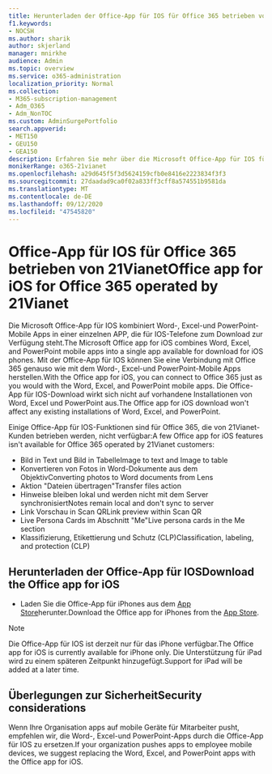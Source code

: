 ```yaml
---
title: Herunterladen der Office-App für IOS für Office 365 betrieben von 21Vianet
f1.keywords:
- NOCSH
ms.author: sharik
author: skjerland
manager: mnirkhe
audience: Admin
ms.topic: overview
ms.service: o365-administration
localization_priority: Normal
ms.collection:
- M365-subscription-management
- Adm_O365
- Adm_NonTOC
ms.custom: AdminSurgePortfolio
search.appverid:
- MET150
- GEU150
- GEA150
description: Erfahren Sie mehr über die Microsoft Office-App für IOS für Office 365, betrieben von 21Vianet, und wie Sie Sie für Kunden in China herunterladen können.
monikerRange: o365-21vianet
ms.openlocfilehash: a29d645f5f3d5624159cfb0e8416e2223834f3f3
ms.sourcegitcommit: 27daadad9ca0f02a833ff3cff8a574551b9581da
ms.translationtype: MT
ms.contentlocale: de-DE
ms.lasthandoff: 09/12/2020
ms.locfileid: "47545820"
---
```

# <a name="office-app-for-ios-for-office-365-operated-by-21vianet"></a><span data-ttu-id="55b9e-103">Office-App für IOS für Office 365 betrieben von 21Vianet</span><span class="sxs-lookup"><span data-stu-id="55b9e-103">Office app for iOS for Office 365 operated by 21Vianet</span></span>

<span data-ttu-id="55b9e-104">Die Microsoft Office-App für IOS kombiniert Word-, Excel-und PowerPoint-Mobile Apps in einer einzelnen APP, die für IOS-Telefone zum Download zur Verfügung steht.</span><span class="sxs-lookup"><span data-stu-id="55b9e-104">The Microsoft Office app for iOS combines Word, Excel, and PowerPoint mobile apps into a single app available for download for iOS phones.</span></span> <span data-ttu-id="55b9e-105">Mit der Office-App für IOS können Sie eine Verbindung mit Office 365 genauso wie mit dem Word-, Excel-und PowerPoint-Mobile Apps herstellen.</span><span class="sxs-lookup"><span data-stu-id="55b9e-105">With the Office app for iOS, you can connect to Office 365 just as you would with the Word, Excel, and PowerPoint mobile apps.</span></span> <span data-ttu-id="55b9e-106">Die Office-App für IOS-Download wirkt sich nicht auf vorhandene Installationen von Word, Excel und PowerPoint aus.</span><span class="sxs-lookup"><span data-stu-id="55b9e-106">The Office app for iOS download won't affect any existing installations of Word, Excel, and PowerPoint.</span></span>

<span data-ttu-id="55b9e-107">Einige Office-App für IOS-Funktionen sind für Office 365, die von 21Vianet-Kunden betrieben werden, nicht verfügbar:</span><span class="sxs-lookup"><span data-stu-id="55b9e-107">A few Office app for iOS features isn't available for Office 365 operated by 21Vianet customers:</span></span>

- <span data-ttu-id="55b9e-108">Bild in Text und Bild in Tabelle</span><span class="sxs-lookup"><span data-stu-id="55b9e-108">Image to text and Image to table</span></span> 
- <span data-ttu-id="55b9e-109">Konvertieren von Fotos in Word-Dokumente aus dem Objektiv</span><span class="sxs-lookup"><span data-stu-id="55b9e-109">Converting photos to Word documents from Lens</span></span> 
- <span data-ttu-id="55b9e-110">Aktion "Dateien übertragen"</span><span class="sxs-lookup"><span data-stu-id="55b9e-110">Transfer files action</span></span> 
- <span data-ttu-id="55b9e-111">Hinweise bleiben lokal und werden nicht mit dem Server synchronisiert</span><span class="sxs-lookup"><span data-stu-id="55b9e-111">Notes remain local and don't sync to server</span></span>
- <span data-ttu-id="55b9e-112">Link Vorschau in Scan QR</span><span class="sxs-lookup"><span data-stu-id="55b9e-112">Link preview within Scan QR</span></span>
- <span data-ttu-id="55b9e-113">Live Persona Cards im Abschnitt "Me"</span><span class="sxs-lookup"><span data-stu-id="55b9e-113">Live persona cards in the Me section</span></span>
- <span data-ttu-id="55b9e-114">Klassifizierung, Etikettierung und Schutz (CLP)</span><span class="sxs-lookup"><span data-stu-id="55b9e-114">Classification, labeling, and protection (CLP)</span></span>


## <a name="download-the-office-app-for-ios"></a><span data-ttu-id="55b9e-115">Herunterladen der Office-App für IOS</span><span class="sxs-lookup"><span data-stu-id="55b9e-115">Download the Office app for iOS</span></span>

- <span data-ttu-id="55b9e-116">Laden Sie die Office-App für iPhones aus dem [App Store](https://products.office.com/mobile/office?rtc=2)herunter.</span><span class="sxs-lookup"><span data-stu-id="55b9e-116">Download the Office app for iPhones from the [App Store](https://products.office.com/mobile/office?rtc=2).</span></span> 

> [!NOTE]
> <span data-ttu-id="55b9e-117">Die Office-App für IOS ist derzeit nur für das iPhone verfügbar.</span><span class="sxs-lookup"><span data-stu-id="55b9e-117">The Office app for iOS is currently available for iPhone only.</span></span> <span data-ttu-id="55b9e-118">Die Unterstützung für iPad wird zu einem späteren Zeitpunkt hinzugefügt.</span><span class="sxs-lookup"><span data-stu-id="55b9e-118">Support for iPad will be added at a later time.</span></span> 

## <a name="security-considerations"></a><span data-ttu-id="55b9e-119">Überlegungen zur Sicherheit</span><span class="sxs-lookup"><span data-stu-id="55b9e-119">Security considerations</span></span>

<span data-ttu-id="55b9e-120">Wenn Ihre Organisation apps auf mobile Geräte für Mitarbeiter pusht, empfehlen wir, die Word-, Excel-und PowerPoint-Apps durch die Office-App für IOS zu ersetzen.</span><span class="sxs-lookup"><span data-stu-id="55b9e-120">If your organization pushes apps to employee mobile devices, we suggest replacing the Word, Excel, and PowerPoint apps with the Office app for iOS.</span></span>  


